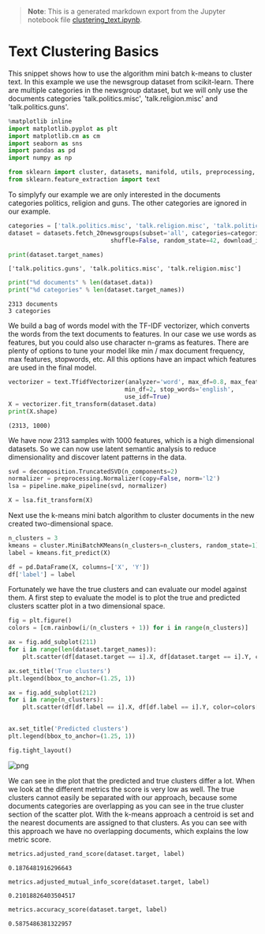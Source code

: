 >**Note**: This is a generated markdown export from the Jupyter notebook file [clustering_text.ipynb](clustering_text.ipynb).

# Text Clustering Basics

This snippet shows how to use the algorithm mini batch k-means to cluster text. In this example we use the newsgroup dataset from scikit-learn. There are multiple categories in the newsgroup dataset, but we will only use the documents categories 'talk.politics.misc', 'talk.religion.misc' and 'talk.politics.guns'.


```python
%matplotlib inline
import matplotlib.pyplot as plt
import matplotlib.cm as cm
import seaborn as sns
import pandas as pd
import numpy as np

from sklearn import cluster, datasets, manifold, utils, preprocessing, decomposition, pipeline, metrics
from sklearn.feature_extraction import text
```

To simplyfy our example we are only interested in the documents categories politics, religion and guns. The other categories are ignored in our example.


```python
categories = ['talk.politics.misc', 'talk.religion.misc', 'talk.politics.guns']
dataset = datasets.fetch_20newsgroups(subset='all', categories=categories,
                             shuffle=False, random_state=42, download_if_missing=True)

print(dataset.target_names)
```

    ['talk.politics.guns', 'talk.politics.misc', 'talk.religion.misc']



```python
print("%d documents" % len(dataset.data))
print("%d categories" % len(dataset.target_names))
```

    2313 documents
    3 categories


We build a bag of words model with the TF-IDF vectorizer, which converts the words from the text documents to features.  In our case we use words as features, but you could also use character n-grams as features. There are plenty of options to tune your model like min / max document frequency, max features, stopwords, etc. All this options have an impact which features are used in the final model.


```python
vectorizer = text.TfidfVectorizer(analyzer='word', max_df=0.8, max_features=1000,
                                 min_df=2, stop_words='english',
                                 use_idf=True)
X = vectorizer.fit_transform(dataset.data)
print(X.shape)
```

    (2313, 1000)


We have now 2313 samples with 1000 features, which is a high dimensional datasets. So we can now use latent semantic analysis to reduce dimensionality and discover latent patterns in the data.


```python
svd = decomposition.TruncatedSVD(n_components=2)
normalizer = preprocessing.Normalizer(copy=False, norm='l2')
lsa = pipeline.make_pipeline(svd, normalizer)

X = lsa.fit_transform(X)
```

Next use the k-means mini batch algorithm to cluster documents in the new created two-dimensional space.  


```python
n_clusters = 3
kmeans = cluster.MiniBatchKMeans(n_clusters=n_clusters, random_state=1)
label = kmeans.fit_predict(X)

df = pd.DataFrame(X, columns=['X', 'Y'])
df['label'] = label
```

Fortunately we have the true clusters and can evaluate our model against them. A first step to evaluate the model is to plot the true and predicted clusters scatter plot in a two dimensional space.


```python
fig = plt.figure()
colors = [cm.rainbow(i/(n_clusters + 1)) for i in range(n_clusters)]

ax = fig.add_subplot(211)
for i in range(len(dataset.target_names)):
    plt.scatter(df[dataset.target == i].X, df[dataset.target == i].Y, color=colors[i], label=dataset.target_names[i])

ax.set_title('True clusters')
plt.legend(bbox_to_anchor=(1.25, 1))

ax = fig.add_subplot(212)
for i in range(n_clusters):
    plt.scatter(df[df.label == i].X, df[df.label == i].Y, color=colors[i], label=i)
    

ax.set_title('Predicted clusters')
plt.legend(bbox_to_anchor=(1.25, 1))

fig.tight_layout()
```


    
![png](clustering_text_files/clustering_text_13_0.png)
    


We can see in the plot that the predicted and true clusters differ a lot. When we look at the different metrics the score is very low as well. The true clusters cannot easily be separated with our approach, because some documents categories are overlapping as you can see in the true cluster section of the scatter plot. With the k-means approach a centroid is set and the nearest documents are assigned to that clusters. As you can see with this approach we have no overlapping documents, which explains the low metric score.


```python
metrics.adjusted_rand_score(dataset.target, label)
```




    0.1876481916296643




```python
metrics.adjusted_mutual_info_score(dataset.target, label)
```




    0.21018826403504517




```python
metrics.accuracy_score(dataset.target, label)
```




    0.5875486381322957
